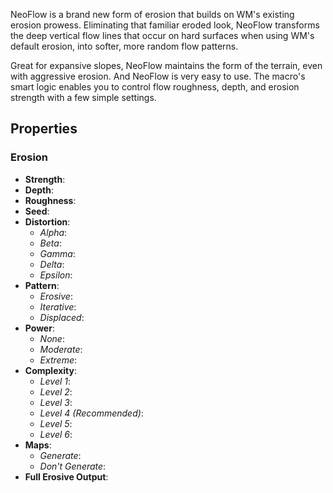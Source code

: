 NeoFlow is a brand new form of erosion that builds on WM's existing erosion prowess. Eliminating that familiar eroded look, NeoFlow transforms the deep vertical flow lines that occur on hard surfaces when using WM's default erosion, into softer, more random flow patterns.

Great for expansive slopes, NeoFlow maintains the form of the terrain, even with aggressive erosion. And NeoFlow is very easy to use. The macro's smart logic enables you to control flow roughness, depth, and erosion strength with a few simple settings.

## Properties

### Erosion 
- **Strength**: 
- **Depth**: 
- **Roughness**: 
- **Seed**: 
- **Distortion**:
	- *Alpha*:
	- *Beta*:
	- *Gamma*:
	- *Delta*:
	- *Epsilon*:
- **Pattern**:
	- *Erosive*:
	- *Iterative*:
	- *Displaced*:
- **Power**:
	- *None*:
	- *Moderate*:
	- *Extreme*:
- **Complexity**:
	- *Level 1*:
	- *Level 2*:
	- *Level 3*:
	- *Level 4 (Recommended)*:
	- *Level 5*:
	- *Level 6*:
- **Maps**:
	- *Generate*:
	- *Don't Generate*:
- **Full Erosive Output**: 